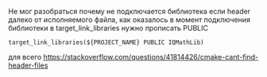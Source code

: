 Не мог  разобраться почему не подключается библиотека если header далеко от исполняемого файла, как оказалось в момент подключения библиотеки в 
target_link_libraries нужно прописать PUBLIC

```
target_link_libraries(${PROJECT_NAME} PUBLIC IQMathLib)
```

для всего https://stackoverflow.com/questions/41814426/cmake-cant-find-header-files